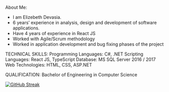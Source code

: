 About Me: 

- I am Elizebeth Devasia.
- 6 years’ experience in analysis, design and development of software applications.
- Have 4 years of experience in React JS
- Worked with Agile/Scrum methodology
- Worked in application development and bug fixing phases of the project

TECHNICAL SKILLS:
Programming Languages: C#, .NET
Scripting Languages: React JS, TypeScript
Database: MS SQL Server 2016 / 2017
Web Technologies: HTML, CSS, ASP.NET

QUALIFICATION:
Bachelor of Engineering in Computer Science

[![GitHub Streak](http://github-readme-streak-stats.herokuapp.com?user=elizebethmde&theme=dark&background=000000)](https://git.io/streak-stats)
